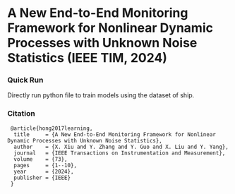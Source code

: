 # A New End-to-End Monitoring Framework for Nonlinear Dynamic Processes with Unknown Noise Statistics (IEEE TIM, 2024)

### Quick Run

Directly run python file to train models using the dataset of ship.


### Citation

     @article{hong2017learning,
      title     = {A New End-to-End Monitoring Framework for Nonlinear Dynamic Processes with Unknown Noise Statistics},
      author    = {X. Xiu and Y. Zhang and Y. Guo and X. Liu and Y. Yang},
      journal   = {IEEE Transactions on Instrumentation and Measurement},
      volume    = {73},
      pages     = {1--10},
      year      = {2024},
      publisher = {IEEE}
     }



